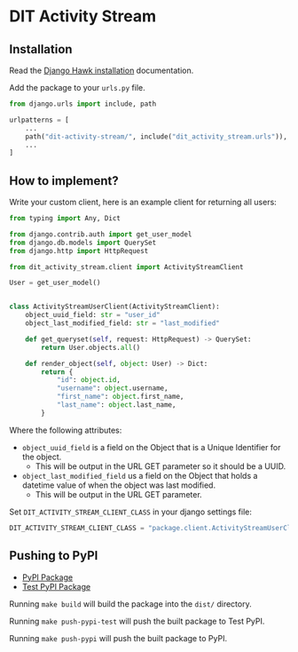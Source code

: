 # DIT Activity Stream

## Installation

Read the [Django Hawk installation](https://github.com/uktrade/django-hawk/#installation) documentation.

Add the package to your `urls.py` file.

```python
from django.urls import include, path

urlpatterns = [
    ...
    path("dit-activity-stream/", include("dit_activity_stream.urls")),
    ...
]
```

## How to implement?

Write your custom client, here is an example client for returning all users:

```python
from typing import Any, Dict

from django.contrib.auth import get_user_model
from django.db.models import QuerySet
from django.http import HttpRequest

from dit_activity_stream.client import ActivityStreamClient

User = get_user_model()


class ActivityStreamUserClient(ActivityStreamClient):
    object_uuid_field: str = "user_id"
    object_last_modified_field: str = "last_modified"

    def get_queryset(self, request: HttpRequest) -> QuerySet:
        return User.objects.all()

    def render_object(self, object: User) -> Dict:
        return {
            "id": object.id,
            "username": object.username,
            "first_name": object.first_name,
            "last_name": object.last_name,
        }
```

Where the following attributes:
- `object_uuid_field` is a field on the Object that is a Unique Identifier for the object.
  - This will be output in the URL GET parameter so it should be a UUID.
- `object_last_modified_field` us a field on the Object that holds a datetime value of when the object was last modified.
  - This will be output in the URL GET parameter.

Set `DIT_ACTIVITY_STREAM_CLIENT_CLASS` in your django settings file:

```python
DIT_ACTIVITY_STREAM_CLIENT_CLASS = "package.client.ActivityStreamUserClient"
```

## Pushing to PyPI

- [PyPI Package](https://pypi.org/project/dit-activity-stream/)
- [Test PyPI Package](https://test.pypi.org/project/dit-activity-stream/)

Running `make build` will build the package into the `dist/` directory.

Running `make push-pypi-test` will push the built package to Test PyPI.

Running `make push-pypi` will push the built package to PyPI.
